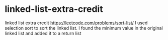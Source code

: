 # linked-list-extra-credit
linked list extra credit
https://leetcode.com/problems/sort-list/
I used selection sort to sort the linked list.
I found the minimum value in the original linked list and added it to a return list
